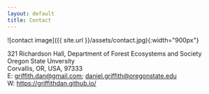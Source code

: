 ```yaml
---
layout: default
title: Contact
---
```


![contact image]({{ site.url }}/assets/contact.jpg){:width="900px"}

321 Richardson Hall, Department of Forest Ecosystems and Society  
Oregon State Unversity  
Corvallis, OR, USA, 97333  
E: griffith.dan@gmail.com; daniel.griffith@oregonstate.edu  
W: https://griffithdan.github.io/
